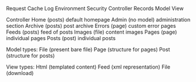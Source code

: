 Request
	Cache
	Log
	Environment
	Security
	Controller
		Records
		Model
		View


Controller
	Home (posts) default homepage
	Admin (no model) administration section
	Archive (posts) post archive
	Errors (page) custom error pages
	Feeds (posts) feed of posts
	Images (file) content images
	Pages (page) individual pages
	Posts (post) individual posts

Model types:
	File (present bare file)
	Page (structure for pages)
	Post (structure for posts)

View types:
	Html (templated content)
	Feed (xml representation)
	File (download)